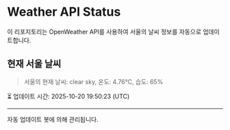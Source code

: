 
# Weather API Status

이 리포지토리는 OpenWeather API를 사용하여 서울의 날씨 정보를 자동으로 업데이트합니다.

## 현재 서울 날씨
> 서울의 현재 날씨: clear sky, 온도: 4.76°C, 습도: 65%

⏳ 업데이트 시간: 2025-10-20 19:50:23 (UTC)

---
자동 업데이트 봇에 의해 관리됩니다.
